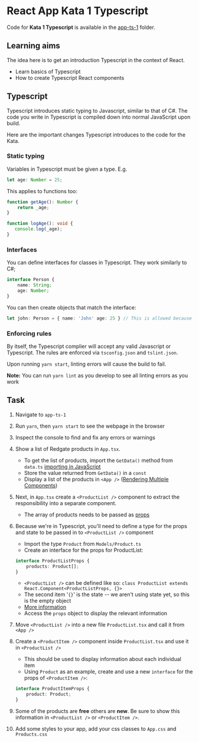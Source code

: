 # React App Kata 1 Typescript

Code for **Kata 1 Typescript** is available in the [app-ts-1](app-ts-1) folder.

## Learning aims

The idea here is to get an introduction Typescript in the context of React.

* Learn basics of Typescript
* How to create Typescript React components

## Typescript

Typescript introduces static typing to Javascript, similar to that of C#. The code you write in Typescript is compiled down into normal JavaScript upon build.

Here are the important changes Typescript introduces to the code for the Kata.

### Static typing

Variables in Typescript must be given a type. E.g.

```typescript
let age: Number = 25;
```

This applies to functions too:

```typescript
function getAge(): Number {
    return _age;
}

function logAge(): void {
   console.log(_age);
}
```

### Interfaces

You can define interfaces for classes in Typescript. They work similarly to C#;

```typescript
interface Person {
    name: String;
    age: Number;
}
```

You can then create objects that match the interface:

```typescript
let john: Person = { name: 'John' age: 25 } // This is allowed because the object matches the interface
```

### Enforcing rules

By itself, the Typescript complier will accept any valid Javascript or Typescript. The rules are enforced via `tsconfig.json` and `tslint.json`.

Upon running `yarn start`, linting errors will cause the build to fail.

**Note:** You can run `yarn lint` as you develop to see all linting errors as you work

## Task

1. Navigate to `app-ts-1`
1. Run `yarn`, then `yarn start` to see the webpage in the browser
1. Inspect the console to find and fix any errors or warnings
1. Show a list of Redgate products in `App.tsx`.
    * To get the list of products, import the `GetData()` method from `data.ts` [importing in JavaScript](https://developer.mozilla.org/en-US/docs/Web/JavaScript/Reference/Statements/import)
    * Store the value returned from `GetData()` in a `const`
    * Display a list of the products in `<App />` ([Rendering Multiple Components](https://facebook.github.io/react/docs/lists-and-keys.html#rendering-multiple-components))
1. Next, in `App.tsx` create a `<ProductList />` component to extract the responsibility into a separate component.
    * The array of products needs to be passed as [props](https://facebook.github.io/react/docs/components-and-props.html)
1. Because we're in Typescript, you'll need to define a type for the props and state to be passed in to `<ProductList />` component
    * Import the type `Product` from `Models/Product.ts`
    * Create an interface for the props for ProductList:

    ``` typescript
    interface ProductListProps {
        products: Product[];
    }
    ```

    * `<ProductList />` can be defined like so: `class ProductList extends React.Component<ProductListProps, {}>`
    * The second item '`{}`' is the state -- we aren't using state yet, so this is the empty object
    * [More information](https://github.com/piotrwitek/react-redux-typescript-guide#stateful-components---class)
    * Access the `props` object to display the relevant information
1. Move `<ProductList />` into a new file `ProductList.tsx` and call it from `<App />`
1. Create a `<ProductItem />` component inside `ProductList.tsx` and use it in `<ProductList />`
    * This should be used to display information about each individual item
    * Using `Product` as an example, create and use a new `interface` for the props of `<ProductItem />`:

    ``` typescript
    interface ProductItemProps {
        product: Product;
    }
    ```

1. Some of the products are **free** others are **new**. Be sure to show this information in `<ProductList />` or `<ProductItem />`.
1. Add some styles to your app, add your css classes to `App.css` and `Products.css`
